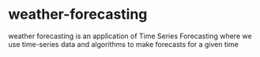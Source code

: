 # weather-forecasting
weather forecasting is an application of Time Series Forecasting where we use time-series data and algorithms to make forecasts for a given time
